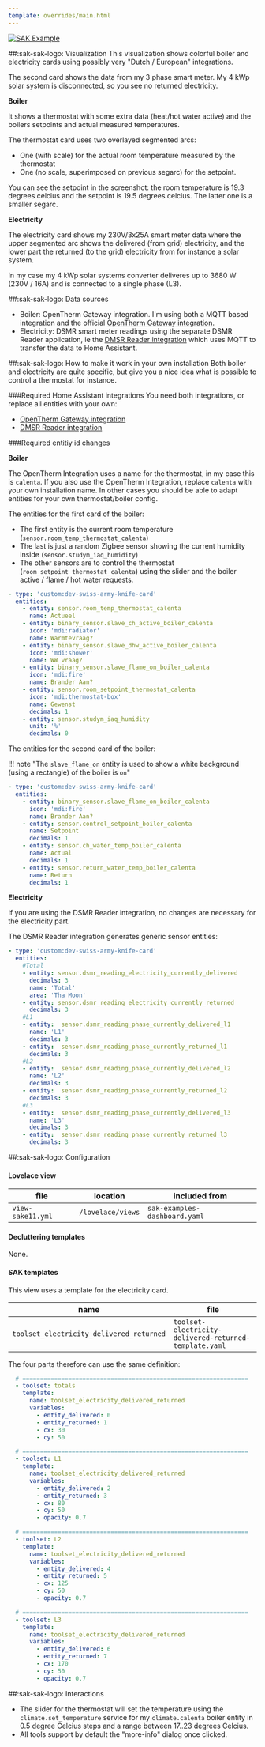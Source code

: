 ```yaml
---
template: overrides/main.html
---
```


[![SAK Example]][SAK Example]

  [SAK Example]: ../assets/screenshots/sak-example-11.png

##:sak-sak-logo: Visualization
This visualization shows colorful boiler and electricity cards using possibly very "Dutch / European" integrations.

The second card shows the data from my 3 phase smart meter. My 4 kWp solar system is disconnected, so you see no returned electricity.

**Boiler**

It shows a thermostat with some extra data (heat/hot water active) and the boilers setpoints and actual measured temperatures.

The thermostat card uses two overlayed segmented arcs:
- One (with scale) for the actual room temperature measured by the thermostat
- One (no scale, superimposed on previous segarc) for the setpoint.

You can see the setpoint in the screenshot: the room temperature is 19.3 degrees celcius and the setpoint is 19.5 degrees celcius. The latter one is a smaller segarc.

**Electricity**

The electricity card shows my 230V/3x25A smart meter data where the upper segmented arc shows the delivered (from grid) electricity, and the lower part the returned (to the grid) electricity from for instance a solar system.

In my case my 4 kWp solar systems converter deliveres up to 3680 W (230V / 16A) and is connected to a single phase (L3).

##:sak-sak-logo: Data sources
- Boiler: OpenTherm Gateway integration. I'm using both a MQTT based integration and the official [OpenTherm Gateway integration](https://www.home-assistant.io/integrations/opentherm_gw#sensors).
- Electricity: DSMR smart meter readings using the separate DSMR Reader application, ie the [DMSR Reader integration](https://www.home-assistant.io/integrations/dsmr_reader/) which uses MQTT to transfer the data to Home Assistant.

##:sak-sak-logo: How to make it work in your own installation
Both boiler and electricity are quite specific, but give you a nice idea what is possible to control a thermostat for instance.

###Required Home Assistant integrations
You need both integrations, or replace all entities with your own:

- [OpenTherm Gateway integration](https://www.home-assistant.io/integrations/opentherm_gw#sensors)
- [DMSR Reader integration](https://www.home-assistant.io/integrations/dsmr_reader/)

###Required entitiy id changes

**Boiler**

The OpenTherm Integration uses a name for the thermostat, in my case this  is `calenta`. If you also use the OpenTherm Integration, replace `calenta` with your own installation name. In other cases you should be able to adapt entities for your own thermostat/boiler config.

The entities for the first card of the boiler:

- The first entity is the current room temperature (`sensor.room_temp_thermostat_calenta`)
- The last is just a random Zigbee sensor showing the current humidity inside (`sensor.studym_iaq_humidity`)
- The other sensors are to control the thermostat (`room_setpoint_thermostat_calenta`) using the slider and the boiler active / flame / hot water requests.

```yaml linenums="1" hl_lines="3 5 8 11 14 18"
- type: 'custom:dev-swiss-army-knife-card'
  entities:
    - entity: sensor.room_temp_thermostat_calenta
      name: Actueel
    - entity: binary_sensor.slave_ch_active_boiler_calenta
      icon: 'mdi:radiator'
      name: Warmtevraag?
    - entity: binary_sensor.slave_dhw_active_boiler_calenta
      icon: 'mdi:shower'
      name: WW vraag?
    - entity: binary_sensor.slave_flame_on_boiler_calenta
      icon: 'mdi:fire'
      name: Brander Aan?
    - entity: sensor.room_setpoint_thermostat_calenta
      icon: 'mdi:thermostat-box'
      name: Gewenst
      decimals: 1
    - entity: sensor.studym_iaq_humidity
      unit: '%'
      decimals: 0
```

The entities for the second card of the boiler:

!!! note "The `slave_flame_on` entity is used to show a white background (using a rectangle) of the boiler is `on`"

```yaml linenums="1" hl_lines="3 6 9 12"
- type: 'custom:dev-swiss-army-knife-card'
  entities:
    - entity: binary_sensor.slave_flame_on_boiler_calenta
      icon: 'mdi:fire'
      name: Brander Aan?
    - entity: sensor.control_setpoint_boiler_calenta
      name: Setpoint
      decimals: 1
    - entity: sensor.ch_water_temp_boiler_calenta
      name: Actual
      decimals: 1
    - entity: sensor.return_water_temp_boiler_calenta
      name: Return
      decimals: 1
```

**Electricity**

If you are using the DSMR Reader integration, no changes are necessary for the electricity part.

The DSMR Reader integration generates generic sensor entities:

```yaml linenums="1" hl_lines="4 8 11 14 17 20 23 26"
- type: 'custom:dev-swiss-army-knife-card'
  entities:
    #Total
    - entity: sensor.dsmr_reading_electricity_currently_delivered
      decimals: 3
      name: 'Total'
      area: 'Tha Moon'
    - entity: sensor.dsmr_reading_electricity_currently_returned
      decimals: 3
    #L1
    - entity:  sensor.dsmr_reading_phase_currently_delivered_l1
      name: 'L1'
      decimals: 3
    - entity:  sensor.dsmr_reading_phase_currently_returned_l1
      decimals: 3
    #L2
    - entity:  sensor.dsmr_reading_phase_currently_delivered_l2
      name: 'L2'
      decimals: 3
    - entity:  sensor.dsmr_reading_phase_currently_returned_l2
      decimals: 3
    #L3
    - entity:  sensor.dsmr_reading_phase_currently_delivered_l3
      name: 'L3'
      decimals: 3
    - entity:  sensor.dsmr_reading_phase_currently_returned_l3
      decimals: 3
```
##:sak-sak-logo: Configuration

#### Lovelace view

| file | location | included from |
| ---- | -------- | ------------- |
| `view-sake11.yml` | `/lovelace/views` | `sak-examples-dashboard.yaml`|

#### Decluttering templates
None.

#### SAK templates
This view uses a template for the electricity card.

| name | file |
| ---- | -------- |
| `toolset_electricity_delivered_returned` | `toolset-electricity-delivered-returned-template.yaml` |

The four parts therefore can use the same definition:
```yaml linenums="1" hl_lines="2 12 23 34"
  # ================================================================
  - toolset: totals
    template:
      name: toolset_electricity_delivered_returned
      variables:
        - entity_delivered: 0
        - entity_returned: 1
        - cx: 30
        - cy: 50

  # ================================================================
  - toolset: L1
    template:
      name: toolset_electricity_delivered_returned
      variables:
        - entity_delivered: 2
        - entity_returned: 3
        - cx: 80
        - cy: 50
        - opacity: 0.7

  # ================================================================
  - toolset: L2
    template:
      name: toolset_electricity_delivered_returned
      variables:
        - entity_delivered: 4
        - entity_returned: 5
        - cx: 125
        - cy: 50
        - opacity: 0.7

  # ================================================================
  - toolset: L3
    template:
      name: toolset_electricity_delivered_returned
      variables:
        - entity_delivered: 6
        - entity_returned: 7
        - cx: 170
        - cy: 50
        - opacity: 0.7
```

##:sak-sak-logo: Interactions
- The slider for the thermostat will set the temperature using the `climate.set_temperature` service for my `climate.calenta` boiler entity in 0.5 degree Celcius steps and a range between 17..23 degrees Celcius.
- All tools support by default the "more-info" dialog once clicked.

